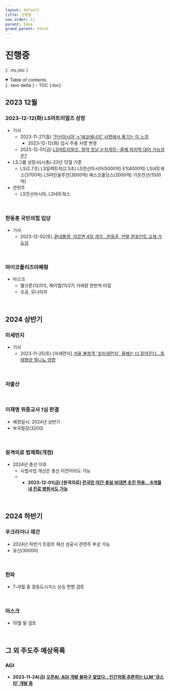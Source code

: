 ```yaml
---
layout: default
title: 진행중
nav_order: 11
parent: Idea
grand_parent: Stock
---
```


# 진행중
{: .no_toc }

<details open markdown="block">
  <summary>
    Table of contents
  </summary>
  {: .text-delta }
- TOC
{:toc}
</details>
<!------------------------------------ STEP ------------------------------------>

## 2023 12월
### 2023-12-12(화) LS머트리얼즈 상장
* 기사
    * 2023-11-27(월) ['전선아시아'→'에코에너지' 사명에서 풍기는 이 느낌](https://news.bizwatch.co.kr/article/industry/2023/11/27/0011)
        * 2023-12-12(화) 임시 주총 사명 변경
    * 2023-12-01(금) [LS머트리얼즈, 청약 첫날 눈치게임···올해 마지막 대어 가능성은?](https://news.tf.co.kr/read/economy/2059165.htm)
* LS그룹 상장사(시총)-23년 12월 기준
    * LS(2.7조) LS일렉트릭(2.5조) LS전선아시아(5000억) E1(4000억) LS네트웍스(3700억) LS마린솔루션(3000억) 예스코홀딩스(2000억) 가온전선(1500억)
* 관련주
    * LS전선아시아, LS네트웍스

<br>

### 한동훈 국민의힘 입당
* 기사
    * 2023-12-02(토) [尹대통령, 이르면 4일 개각…한동훈, 연말 원포인트 교체 가능성](https://www.yna.co.kr/view/AKR20231201138800001?input=1195m)

<br>

### 마이코플리즈마폐렴
* 마스크
    * 웰크론(12/01), 케이엠(11/27) 거래량 한번씩 터짐 
    * 오공, 모나리자

<br>

## 2024 상반기
### 미세먼지
* 기사
    * 2023-11-25(토) [미세먼지] [겨울 불청객 '초미세먼지', 올해는 더 짙어진다…동태평양 엘니뇨 영향](https://www.etoday.co.kr/news/view/2305482)

<br>

### 저출산


<br>

### 이재명 위증교사 1심 판결
* 예정일시: 2024년 상반기
* 부국철강(3200)

<br>

### 원격의료 법제화(개정)
* 2024년 총선 이후
    * 시법사업 개선은 총선 이전이라도 가능
    * * **2023-12-01(금) [원격의료] [전국민 야간·휴일 비대면 초진 허용… 6개월 내 진료 병원서도 가능](https://news.mt.co.kr/mtview.php?no=2023120109190275070)**

<br>

## 2024 하반기
### 우크라이나 재건
* 2024년 하반기 트럼프 재선 성공시 관련주 부상 가능
* 유신(30000)

<br>

### 한파
* 7~9월 중 경동도시가스 상승 편향 검토

<br>

### 마스크
* 10월 말 검토


<br>

## 그 외 주도주 예상목록

### AGI
* **2023-11-24(금) [오픈AI, AGI 개발 돌파구 찾았다...인간처럼 추론하는 LLM '큐스타' 개발 중](https://www.aitimes.com/news/articleView.html?idxno=155433)**


<br>
